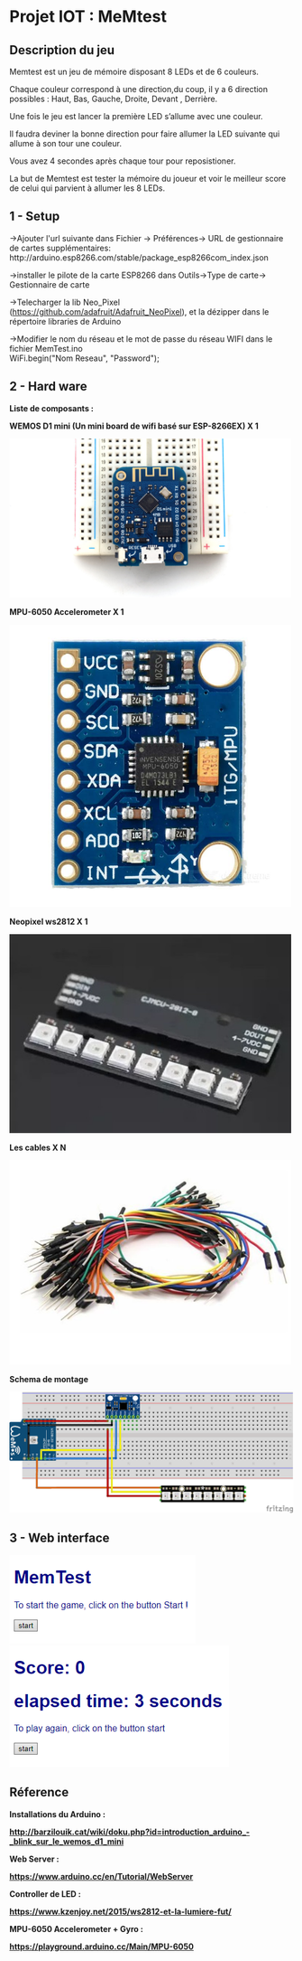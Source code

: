 # Projet IOT : MeMtest

<h2>Description du jeu</h2>

<p>Memtest est un jeu de mémoire disposant 8 LEDs et de 6 couleurs.

Chaque couleur correspond à une direction,du coup, il y a 6 direction possibles : Haut, Bas, Gauche, Droite, Devant , Derrière.

Une fois le jeu est lancer la première LED s’allume avec une couleur.

Il faudra deviner la bonne direction pour faire allumer la LED suivante qui allume à son tour une couleur.

Vous avez 4 secondes après chaque tour pour reposistioner.

La but de Memtest est tester la mémoire du joueur et voir le meilleur score de celui qui parvient à allumer les 8 LEDs.
</p>



<h2>1 - Setup</h2>
<p>
 ->Ajouter l'url suivante dans Fichier -> Préférences-> URL de gestionnaire de cartes supplémentaires:
http://arduino.esp8266.com/stable/package_esp8266com_index.json<br>
  
->installer le pilote de la carte ESP8266 dans Outils->Type de carte-> Gestionnaire de carte<br>

->Telecharger la lib Neo_Pixel (https://github.com/adafruit/Adafruit_NeoPixel), et la dézipper dans le répertoire libraries de Arduino<br>
  
->Modifier le nom du réseau et le mot de passe du réseau WIFI dans le fichier MemTest.ino<br>
  WiFi.begin("Nom Reseau", "Password");<br>
</p>

<h2>2 - Hard ware</h2>
<b>Liste de composants : <b>
  <P>   WEMOS D1 mini (Un mini board de wifi basé sur ESP-8266EX) X 1</p>
  <img src="https://github.com/HiduBrh/IOT/blob/master/images/d1_mini.jpg" width="500">
  
  
  <p>   MPU-6050 Accelerometer X 1 </p>
  <img src="https://github.com/HiduBrh/IOT/blob/master/images/mpu6050.jpg" width="500">
  
  
  <p>   Neopixel ws2812 X 1</p>
  <img src="https://github.com/HiduBrh/IOT/blob/master/images/ws2812.jpg" width="500">
  
  
  <p>   Les cables X N</P>
  <img src="https://github.com/HiduBrh/IOT/blob/master/images/cables.jpg" width="500">
  
<p>Schema de montage</p> 
<img src="https://github.com/HiduBrh/IOT/blob/master/Schema.png">
<h2>3 - Web interface</h2>
<img src="https://github.com/HiduBrh/IOT/blob/master/images/1stPage.png"></br>
<img src="https://github.com/HiduBrh/IOT/blob/master/images/2ndPage.png">

<h2>Réference</h2>

<b>Installations du Arduino : </b><p>http://barzilouik.cat/wiki/doku.php?id=introduction_arduino_-_blink_sur_le_wemos_d1_mini</p>

<b>Web Server : </b><p>https://www.arduino.cc/en/Tutorial/WebServer</p>

<b>Controller de LED : </b><p>https://www.kzenjoy.net/2015/ws2812-et-la-lumiere-fut/</p>

<b>MPU-6050 Accelerometer + Gyro : </b><p>https://playground.arduino.cc/Main/MPU-6050</p>
